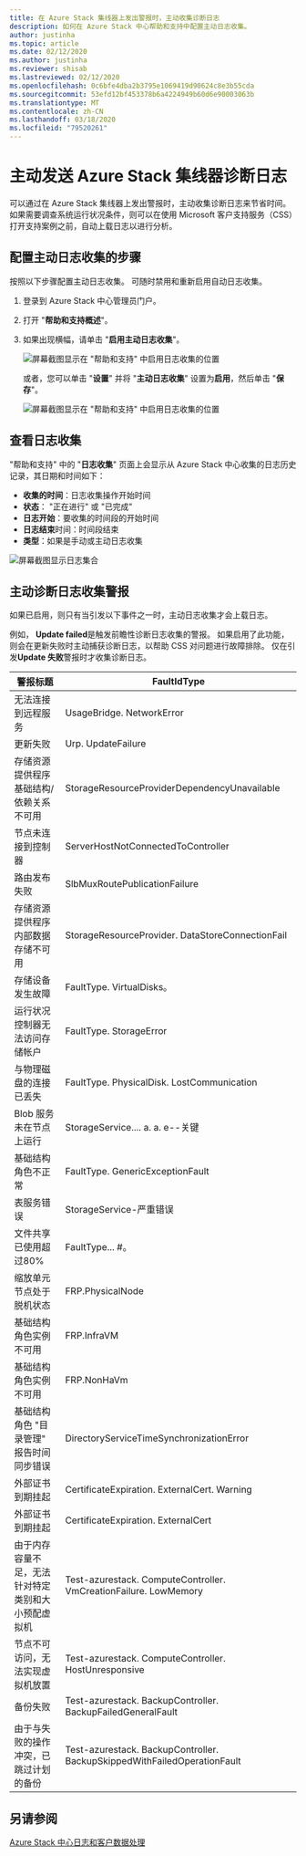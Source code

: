 ```yaml
---
title: 在 Azure Stack 集线器上发出警报时，主动收集诊断日志
description: 如何在 Azure Stack 中心帮助和支持中配置主动日志收集。
author: justinha
ms.topic: article
ms.date: 02/12/2020
ms.author: justinha
ms.reviewer: shisab
ms.lastreviewed: 02/12/2020
ms.openlocfilehash: 0c6bfe4dba2b3795e1069419d90624c8e3b55cda
ms.sourcegitcommit: 53efd12bf453378b6a4224949b60d6e90003063b
ms.translationtype: MT
ms.contentlocale: zh-CN
ms.lasthandoff: 03/18/2020
ms.locfileid: "79520261"
---
```

# <a name="send-azure-stack-hub-diagnostic-logs-proactively"></a>主动发送 Azure Stack 集线器诊断日志

可以通过在 Azure Stack 集线器上发出警报时，主动收集诊断日志来节省时间。
如果需要调查系统运行状况条件，则可以在使用 Microsoft 客户支持服务（CSS）打开支持案例之前，自动上载日志以进行分析。 

## <a name="steps-to-configure-proactive-log-collection"></a>配置主动日志收集的步骤

按照以下步骤配置主动日志收集。 可随时禁用和重新启用自动日志收集。  

1. 登录到 Azure Stack 中心管理员门户。
1. 打开 "**帮助和支持概述**"。
1. 如果出现横幅，请单击 "**启用主动日志收集**"。 

   ![屏幕截图显示在 "帮助和支持" 中启用日志收集的位置](media/azure-stack-help-and-support/banner-enable-automatic-log-collection.png)


   或者，您可以单击 "**设置**" 并将 "**主动日志收集**" 设置为**启用**，然后单击 "**保存**"。

   ![屏幕截图显示在 "帮助和支持" 中启用日志收集的位置](media/azure-stack-help-and-support/settings-enable-automatic-log-collection.png)


## <a name="view-log-collection"></a>查看日志收集

"帮助和支持" 中的 "**日志收集**" 页面上会显示从 Azure Stack 中心收集的日志历史记录，其日期和时间如下：

- **收集的时间**：日志收集操作开始时间
- **状态**： "正在进行" 或 "已完成"
- **日志开始**：要收集的时间段的开始时间
- **日志结束**时间：时间段结束
- **类型**：如果是手动或主动日志收集 


![屏幕截图显示日志集合](media/azure-stack-help-and-support/azure-stack-log-collection.png)


## <a name="proactive-diagnostic-log-collection-alerts"></a>主动诊断日志收集警报 

如果已启用，则只有当引发以下事件之一时，主动日志收集才会上载日志。 

例如， **Update failed**是触发前瞻性诊断日志收集的警报。 如果启用了此功能，则会在更新失败时主动捕获诊断日志，以帮助 CSS 对问题进行故障排除。 仅在引发**Update 失败**警报时才收集诊断日志。 

|警报标题  | FaultIdType|    
|-------------|------------|
|无法连接到远程服务 |  UsageBridge. NetworkError|
|更新失败 |    Urp. UpdateFailure   |          
|存储资源提供程序基础结构/依赖关系不可用 |  StorageResourceProviderDependencyUnavailable     |     
|节点未连接到控制器|  ServerHostNotConnectedToController   |     
|路由发布失败 |    SlbMuxRoutePublicationFailure | 
|存储资源提供程序内部数据存储不可用 |    StorageResourceProvider. DataStoreConnectionFail     |       
|存储设备发生故障 | FaultType. VirtualDisks。   |      
|运行状况控制器无法访问存储帐户 | FaultType. StorageError |    
|与物理磁盘的连接已丢失 |    FaultType. PhysicalDisk. LostCommunication    |    
|Blob 服务未在节点上运行 | StorageService.... a. a. e--关键 | 
|基础结构角色不正常 |    FaultType. GenericExceptionFault |        
|表服务错误 | StorageService-严重错误 |              
|文件共享已使用超过80% |    FaultType... #。 |       
|缩放单元节点处于脱机状态 | FRP.PhysicalNode |  
|基础结构角色实例不可用 | FRP.InfraVM   |    
|基础结构角色实例不可用  |    FRP.NonHaVm     |        
|基础结构角色 "目录管理" 报告时间同步错误 |  DirectoryServiceTimeSynchronizationError |     
|外部证书到期挂起 |  CertificateExpiration. ExternalCert. Warning |
|外部证书到期挂起 |  CertificateExpiration. ExternalCert |
|由于内存容量不足，无法针对特定类别和大小预配虚拟机 |  Test-azurestack. ComputeController. VmCreationFailure. LowMemory |
|节点不可访问，无法实现虚拟机放置 |  Test-azurestack. ComputeController. HostUnresponsive | 
|备份失败  | Test-azurestack. BackupController. BackupFailedGeneralFault |    
|由于与失败的操作冲突，已跳过计划的备份  | Test-azurestack. BackupController. BackupSkippedWithFailedOperationFault |   


## <a name="see-also"></a>另请参阅

[Azure Stack 中心日志和客户数据处理](azure-stack-data-collection.md)





